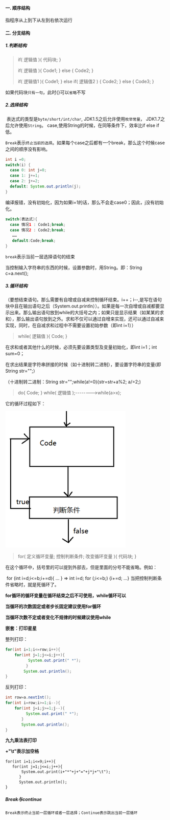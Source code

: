 

#### 一. 顺序结构     

  指程序从上到下从左到右依次运行

#### 二. 分支结构

##### 1.判断结构

> if( 逻辑值 ){ 代码块; }
>
> if( 逻辑值 ){ Code1; } else { Code2; }
>
> if( 逻辑值1 ){ Code1; } else if( 逻辑值2 ) { Code2; } else { Code3; }

如果代码块`只有一句`，此时{}可以`省略`不写

##### 2.选择结构

​    表达式的类型是`byte/short/int/char`, JDK1.5之后允许使用`枚举常量`， JDK1.7之后允许使用`String`。 case,使用String的时候，在同等条件下，效率比if  else if低。

`Break`表示`终止当前的选择`。如果每个case之后都有一个break，那么这个时候case之间的顺序没有影响。

```java
int i =0;
switch(i) {
  case 0: int j=0;
  case 1: j+=1;
  case 2: j+=2;
  default: System.out.println(j);
}
```

   编译报错，没有初始化，因为如果i=1的话，那么不会走case0；因此，j没有初始化。

```java
switch(表达式){           
  case 情况1 : Code1;break;
  case 情况2 : Code2;break;
   ……
   default:Code;break;
} 
```

`break`表示当前一层选择语句的结束

 当控制输入字符串的东西的时候，设置参数时，用String。即：String c=a.next();

##### 3.循环结构

（要想结束语句。那么需要有自增或自减来控制循环结束。i++；i--,是写在语句块中且在输出语句之后（System.out.println））。如果是每一次自增或自减都要显示出来。那么输出语句放到while的大括号之内；如果只是显示结果（如某某的求和），那么输出语句放到之外。求和不仅可以通过自增来实现，还可以通过自减来实现，同时，在自减求和过程中不需要设置初始参数（即int i=1））

> while( 逻辑值 ){ Code; }

在求和或者其他什么的时候，必须先要设置类型及变量初始化，即int i=1；int sum=0；

在求出结果是字符串拼接的时候（如十进制转二进制），要设置字符串的变量(即String str="";）

（十进制转二进制：String str="";while(a!=0){str=str+a%2; a/=2;)

> do{ Code;  } while( 逻辑值 );-------->while(a>x);

它的循环过程如下：

 ![](../../../img/001/3.png)

> for( 定义循环变量; 控制判断条件; 改变循环变量 ){ 代码块; }

在这个循环中，括号里的可以提到外部去，但是里面的分号不能省略。例如：

​    for (int i=d;i<=b;i+=d){ ... }  =>  int i=d; for (;i<=b;) {i+=d; ...}   当把控制判断条件省略时，就是死循环了。

**for循环的循环变量在循环结束之后不可使用，while循环可以**

**当循环的次数固定或者步长固定建议使用for循环**

**当循环次数不定或者变化不规律的时候建议使用while**

**嵌套：打印星星**

整列打印：

```java
for(int i=1;i<=row;i++){
    for(int j=1;j<=i;j++){
          System.out.print(" *");    
         }
        System.out.println();
}
```

反列打印：

```java
int row=a.nextInt();
for(int i=row;i>=1;i--){
    for(int j=i;j>=1;j--){
         System.out.print(" *");    
       }
       System.out.println();
}
```

**九九乘法表打印**

   **+"\t"表示加空格**

```
for(int i=1;i<=9;i++){
   for(int j=1;j<=i;j++){
       System.out.print(i+"*"+j+"="+j*j+"\t"); 
      }
      System.out.println();
}
```

##### Break与continue

`Break表示终止当前一层循环或者一层选择；Continue表示跳出当前一层循环`

 